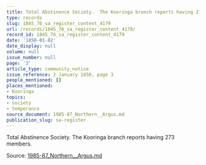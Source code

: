 ```yaml
---
title: Total Abstinence Society.  The Kooringa branch reports having 273 members.
type: records
slug: 1845_76_sa_register_content_4179
url: /records/1845_76_sa_register_content_4179/
record_id: 1845_76_sa_register_content_4179
date: '1850-01-02'
date_display: null
volume: null
issue_number: null
page: '3'
article_type: community_notice
issue_reference: 2 January 1850, page 3
people_mentioned: []
places_mentioned:
- Kooringa
topics:
- society
- temperance
source_document: 1985-87_Northern__Argus.md
publication_slug: sa-register
---
```


Total Abstinence Society.  The Kooringa branch reports having 273 members.

Source: [1985-87_Northern__Argus.md](/downloads/markdown/1985-87_Northern__Argus.md)
